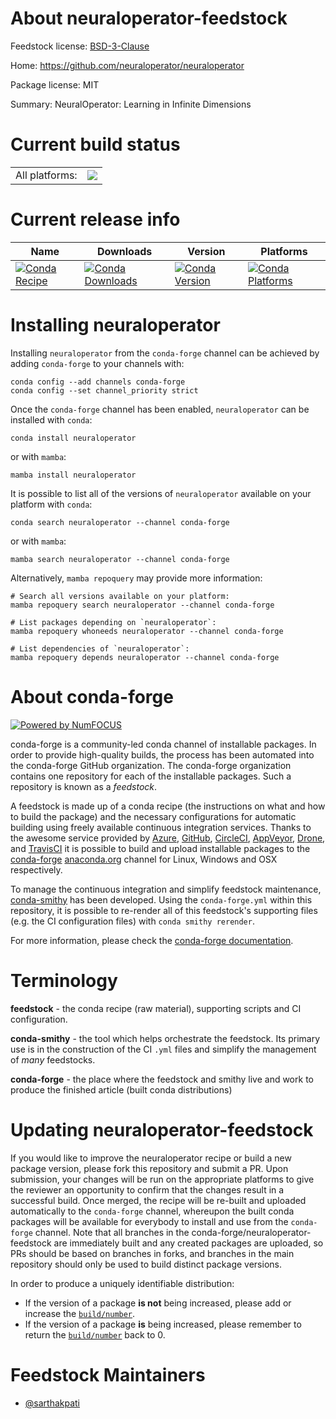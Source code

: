 About neuraloperator-feedstock
==============================

Feedstock license: [BSD-3-Clause](https://github.com/conda-forge/neuraloperator-feedstock/blob/main/LICENSE.txt)

Home: https://github.com/neuraloperator/neuraloperator

Package license: MIT

Summary: NeuralOperator: Learning in Infinite Dimensions

Current build status
====================


<table><tr><td>All platforms:</td>
    <td>
      <a href="https://dev.azure.com/conda-forge/feedstock-builds/_build/latest?definitionId=25260&branchName=main">
        <img src="https://dev.azure.com/conda-forge/feedstock-builds/_apis/build/status/neuraloperator-feedstock?branchName=main">
      </a>
    </td>
  </tr>
</table>

Current release info
====================

| Name | Downloads | Version | Platforms |
| --- | --- | --- | --- |
| [![Conda Recipe](https://img.shields.io/badge/recipe-neuraloperator-green.svg)](https://anaconda.org/conda-forge/neuraloperator) | [![Conda Downloads](https://img.shields.io/conda/dn/conda-forge/neuraloperator.svg)](https://anaconda.org/conda-forge/neuraloperator) | [![Conda Version](https://img.shields.io/conda/vn/conda-forge/neuraloperator.svg)](https://anaconda.org/conda-forge/neuraloperator) | [![Conda Platforms](https://img.shields.io/conda/pn/conda-forge/neuraloperator.svg)](https://anaconda.org/conda-forge/neuraloperator) |

Installing neuraloperator
=========================

Installing `neuraloperator` from the `conda-forge` channel can be achieved by adding `conda-forge` to your channels with:

```
conda config --add channels conda-forge
conda config --set channel_priority strict
```

Once the `conda-forge` channel has been enabled, `neuraloperator` can be installed with `conda`:

```
conda install neuraloperator
```

or with `mamba`:

```
mamba install neuraloperator
```

It is possible to list all of the versions of `neuraloperator` available on your platform with `conda`:

```
conda search neuraloperator --channel conda-forge
```

or with `mamba`:

```
mamba search neuraloperator --channel conda-forge
```

Alternatively, `mamba repoquery` may provide more information:

```
# Search all versions available on your platform:
mamba repoquery search neuraloperator --channel conda-forge

# List packages depending on `neuraloperator`:
mamba repoquery whoneeds neuraloperator --channel conda-forge

# List dependencies of `neuraloperator`:
mamba repoquery depends neuraloperator --channel conda-forge
```


About conda-forge
=================

[![Powered by
NumFOCUS](https://img.shields.io/badge/powered%20by-NumFOCUS-orange.svg?style=flat&colorA=E1523D&colorB=007D8A)](https://numfocus.org)

conda-forge is a community-led conda channel of installable packages.
In order to provide high-quality builds, the process has been automated into the
conda-forge GitHub organization. The conda-forge organization contains one repository
for each of the installable packages. Such a repository is known as a *feedstock*.

A feedstock is made up of a conda recipe (the instructions on what and how to build
the package) and the necessary configurations for automatic building using freely
available continuous integration services. Thanks to the awesome service provided by
[Azure](https://azure.microsoft.com/en-us/services/devops/), [GitHub](https://github.com/),
[CircleCI](https://circleci.com/), [AppVeyor](https://www.appveyor.com/),
[Drone](https://cloud.drone.io/welcome), and [TravisCI](https://travis-ci.com/)
it is possible to build and upload installable packages to the
[conda-forge](https://anaconda.org/conda-forge) [anaconda.org](https://anaconda.org/)
channel for Linux, Windows and OSX respectively.

To manage the continuous integration and simplify feedstock maintenance,
[conda-smithy](https://github.com/conda-forge/conda-smithy) has been developed.
Using the ``conda-forge.yml`` within this repository, it is possible to re-render all of
this feedstock's supporting files (e.g. the CI configuration files) with ``conda smithy rerender``.

For more information, please check the [conda-forge documentation](https://conda-forge.org/docs/).

Terminology
===========

**feedstock** - the conda recipe (raw material), supporting scripts and CI configuration.

**conda-smithy** - the tool which helps orchestrate the feedstock.
                   Its primary use is in the construction of the CI ``.yml`` files
                   and simplify the management of *many* feedstocks.

**conda-forge** - the place where the feedstock and smithy live and work to
                  produce the finished article (built conda distributions)


Updating neuraloperator-feedstock
=================================

If you would like to improve the neuraloperator recipe or build a new
package version, please fork this repository and submit a PR. Upon submission,
your changes will be run on the appropriate platforms to give the reviewer an
opportunity to confirm that the changes result in a successful build. Once
merged, the recipe will be re-built and uploaded automatically to the
`conda-forge` channel, whereupon the built conda packages will be available for
everybody to install and use from the `conda-forge` channel.
Note that all branches in the conda-forge/neuraloperator-feedstock are
immediately built and any created packages are uploaded, so PRs should be based
on branches in forks, and branches in the main repository should only be used to
build distinct package versions.

In order to produce a uniquely identifiable distribution:
 * If the version of a package **is not** being increased, please add or increase
   the [``build/number``](https://docs.conda.io/projects/conda-build/en/latest/resources/define-metadata.html#build-number-and-string).
 * If the version of a package **is** being increased, please remember to return
   the [``build/number``](https://docs.conda.io/projects/conda-build/en/latest/resources/define-metadata.html#build-number-and-string)
   back to 0.

Feedstock Maintainers
=====================

* [@sarthakpati](https://github.com/sarthakpati/)

